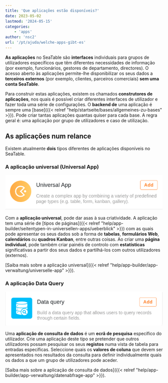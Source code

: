```yaml
---
title: 'Que aplicações estão disponíveis?'
date: 2023-05-02
lastmod: '2024-05-15'
categories:
    - 'apps'
author: 'nsc2'
url: '/pt/ajuda/welche-apps-gibt-es'
---
```


**As aplicações** no SeaTable são **interfaces** individuais para grupos de utilizadores específicos que têm diferentes necessidades de informação (por exemplo, funcionários, gestores de departamento, directores). O acesso aberto às aplicações permite-lhe disponibilizar os seus dados a **terceiros externos** (por exemplo, clientes, parceiros comerciais) **sem uma conta SeaTable**.

Para construir estas aplicações, existem os chamados **construtores de aplicações**, nos quais é possível criar diferentes interfaces de utilizador e fazer toda uma série de configurações. O **backend de** uma aplicação é sempre uma [base]({{< relref "help/startseite/bases/allgemeines-zu-bases" >}}). Pode criar tantas aplicações quantas quiser para cada base. A regra geral é: uma aplicação por grupo de utilizadores e caso de utilização.

## As aplicações num relance

Existem atualmente **dois** tipos diferentes de aplicações disponíveis no SeaTable.

### A aplicação universal (Universal App)

![A aplicação universal](images/universal-app-preview.png)

Com a **aplicação universal**, pode dar asas à sua criatividade. A aplicação tem uma série de [tipos de páginas]({{< relref "help/app-builder/seitentypen-in-universellen-apps/ueberblick" >}}) com as quais pode apresentar os seus dados sob a forma de **tabelas**, **formulários Web**, **calendários** ou **quadros Kanban**, entre outras coisas. Ao criar uma **página individual**, pode também criar painéis de controlo com **estatísticas** significativas a partir dos seus dados e partilhá-los com outros utilizadores (externos).

[Saiba mais sobre a aplicação universal]({{< relref "help/app-builder/app-verwaltung/universelle-app" >}}).

### A aplicação Data Query

![A aplicação Data Query](images/data-query-app-preview.png)

Uma **aplicação de consulta de dados** é um **ecrã de pesquisa** específico do utilizador. Crie uma aplicação deste tipo se pretender que outros utilizadores possam pesquisar os seus **registos** numa vista de tabela para entradas específicas. Seleccione quais os **valores de coluna** que devem ser apresentados nos resultados da consulta para definir individualmente quais os dados a que um grupo de utilizadores pode aceder.

[Saiba mais sobre a aplicação de consulta de dados]({{< relref "help/app-builder/app-verwaltung/datenabfrage-app" >}}).
